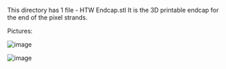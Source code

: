 This directory has 1 file - HTW Endcap.stl
It is the 3D printable endcap for the end of the pixel strands.

Pictures:

![image](https://github.com/GitYaSome/HTW-Pixel-Controllers/assets/18668499/e87cf0cb-3fde-47be-bdb9-9eda024de3cb)

![image](https://github.com/GitYaSome/HTW-Pixel-Controllers/assets/18668499/db8176a8-70de-45ad-8c71-bcc87a71ca6f)
